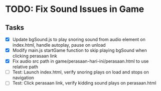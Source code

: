 # TODO: Fix Sound Issues in Game

## Tasks

- [x] Update bgSound.js to play snoring sound from audio element on index.html, handle autoplay, pause on unload
- [x] Modify main.js startGame function to skip playing bgSound when clicking perasaan link
- [x] Fix audio src path in game/perasaan-hari-ini/perasaan.html to use relative path
- [ ] Test: Launch index.html, verify snoring plays on load and stops on navigation
- [ ] Test: Click perasaan link, verify kidding sound plays on perasaan.html
